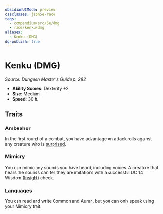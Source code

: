 ```yaml
---
obsidianUIMode: preview
cssclasses: json5e-race
tags:
  - compendium/src/5e/dmg
  - race/kenku/dmg
aliases:
  - Kenku (DMG)
dg-publish: true
---
```

# Kenku (DMG)
*Source: Dungeon Master's Guide p. 282*  

- **Ability Scores**: Dexterity +2
- **Size**: Medium
- **Speed**: 30 ft.

## Traits

### Ambusher

In the first round of a combat, you have advantage on attack rolls against any creature who is [surprised](/3-Mechanics/CLI/rules/conditions.md#surprised).

### Mimicry

You can mimic any sounds you have heard, including voices. A creature that hears the sounds can tell they are imitations with a successful DC 14 Wisdom ([Insight](/3-Mechanics/CLI/rules/skills.md#Insight)) check.

### Languages

You can read and write Common and Auran, but you can only speak using your Mimicry trait.